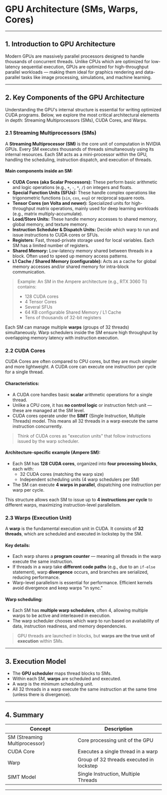 # GPU Architecture (SMs, Warps, Cores)

---

## 1. Introduction to GPU Architecture

Modern GPUs are massively parallel processors designed to handle thousands of concurrent threads. Unlike CPUs which are optimized for low-latency sequential execution, GPUs are optimized for high-throughput parallel workloads — making them ideal for graphics rendering and data-parallel tasks like image processing, simulations, and machine learning.

---

## 2. Key Components of the GPU Architecture

Understanding the GPU's internal structure is essential for writing optimized CUDA programs. Below, we explore the most critical architectural elements in depth: Streaming Multiprocessors (SMs), CUDA Cores, and Warps.

### 2.1 Streaming Multiprocessors (SMs)

A **Streaming Multiprocessor (SM)** is the core unit of computation in NVIDIA GPUs. Every SM executes thousands of threads simultaneously using its internal resources. Each SM acts as a mini-processor within the GPU, handling the scheduling, instruction dispatch, and execution of threads.

#### Main components inside an SM:
- **CUDA Cores (aka Scalar Processors):** These perform basic arithmetic and logic operations (e.g., `+`, `-`, `*`, `/`) on integers and floats.
- **Special Function Units (SFUs):** These handle complex operations like trigonometric functions (`sin`, `cos`, `exp`) or reciprocal square roots.
- **Tensor Cores (on Volta and newer):** Specialized units for high-throughput matrix operations, mainly used for deep learning workloads (e.g., matrix multiply-accumulate).
- **Load/Store Units:** These handle memory accesses to shared memory, global memory, and texture memory.
- **Instruction Scheduler & Dispatch Units:** Decide which warp to run and issue instructions to CUDA cores or SFUs.
- **Registers:** Fast, thread-private storage used for local variables. Each SM has a limited number of registers.
- **Shared Memory:** Low-latency memory shared between threads in a block. Often used to speed up memory access patterns.
- **L1 Cache / Shared Memory (configurable):** Acts as a cache for global memory accesses and/or shared memory for intra-block communication.

> Example: An SM in the Ampere architecture (e.g., RTX 3060 Ti) contains:
> - 128 CUDA cores
> - 4 Tensor Cores
> - Several SFUs
> - 64 KB configurable Shared Memory / L1 Cache
> - Tens of thousands of 32-bit registers

Each SM can manage multiple **warps** (groups of 32 threads) simultaneously. Warp schedulers inside the SM ensure high throughput by overlapping memory latency with instruction execution.

### 2.2 CUDA Cores

CUDA Cores are often compared to CPU cores, but they are much simpler and more lightweight. A CUDA core can execute one instruction per cycle for a single thread.

#### Characteristics:
- A CUDA core handles basic **scalar** arithmetic operations for a single thread.
- Unlike a CPU core, it has **no control logic** or instruction fetch unit — these are managed at the SM level.
- CUDA cores operate under the **SIMT** (Single Instruction, Multiple Threads) model. This means all 32 threads in a warp execute the same instruction concurrently.

> Think of CUDA cores as "execution units" that follow instructions issued by the warp scheduler.

#### Architecture-specific example (Ampere SM):
- Each SM has **128 CUDA cores**, organized into **four processing blocks**, each with:
  - 32 CUDA cores (matching the warp size)
  - Independent scheduling units (4 warp schedulers per SM)
- The SM can execute **4 warps in parallel**, dispatching one instruction per warp per cycle.

This structure allows each SM to issue up to **4 instructions per cycle** to different warps, maximizing instruction-level parallelism.

### 2.3 Warps (Execution Unit)

A **warp** is the fundamental execution unit in CUDA. It consists of **32 threads**, which are scheduled and executed in lockstep by the SM.

#### Key details:
- Each warp shares a **program counter** — meaning all threads in the warp execute the same instruction.
- If threads in a warp take **different code paths** (e.g., due to an `if-else` statement), warp **divergence** occurs, and branches are serialized, reducing performance.
- Warp-level parallelism is essential for performance. Efficient kernels avoid divergence and keep warps "in sync."

#### Warp scheduling:
- Each SM has **multiple warp schedulers**, often 4, allowing multiple warps to be active and interleaved in execution.
- The warp scheduler chooses which warp to run based on availability of data, instruction readiness, and memory dependencies.

> GPU threads are launched in blocks, but **warps are the true unit of execution** within SMs.

---

## 3. Execution Model

- The **GPU scheduler** maps thread blocks to SMs.
- Within each SM, **warps** are scheduled and executed.
- A warp is the minimum scheduling unit.
- All 32 threads in a warp execute the same instruction at the same time (unless there is divergence).

---

## 4. Summary

| Concept        | Description |
|----------------|-------------|
| SM (Streaming Multiprocessor) | Core processing unit of the GPU |
| CUDA Core      | Executes a single thread in a warp |
| Warp           | Group of 32 threads executed in lockstep |
| SIMT Model     | Single Instruction, Multiple Threads |

---


